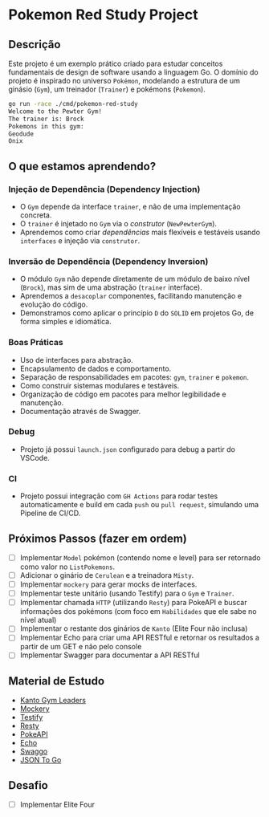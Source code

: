 # Pokemon Red Study Project

## Descrição

Este projeto é um exemplo prático criado para estudar conceitos fundamentais de design de software usando a linguagem Go.
O domínio do projeto é inspirado no universo `Pokémon`, modelando a estrutura de um ginásio (`Gym`), um treinador (`Trainer`) e pokémons (`Pokemon`).

```bash
go run -race ./cmd/pokemon-red-study
Welcome to the Pewter Gym!
The trainer is: Brock
Pokemons in this gym:
Geodude
Onix
```

## O que estamos aprendendo?

### Injeção de Dependência (Dependency Injection)

- O `Gym` depende da interface `trainer`, e não de uma implementação concreta.
- O `trainer` é injetado no `Gym` via o *construtor* (`NewPewterGym`).
- Aprendemos como criar *dependências* mais flexíveis e testáveis usando `interfaces` e injeção via `construtor`.

### Inversão de Dependência (Dependency Inversion)

- O módulo `Gym` não depende diretamente de um módulo de baixo nível (`Brock`), mas sim de uma abstração (`trainer` interface).
- Aprendemos a `desacoplar` componentes, facilitando manutenção e evolução do código.
- Demonstramos como aplicar o princípio `D` do `SOLID` em projetos Go, de forma simples e idiomática.

### Boas Práticas

- Uso de interfaces para abstração.
- Encapsulamento de dados e comportamento.
- Separação de responsabilidades em pacotes: `gym`, `trainer` e `pokemon`.
- Como construir sistemas modulares e testáveis.
- Organização de código em pacotes para melhor legibilidade e manutenção.
- Documentação através de Swagger.


### Debug
- Projeto já possui `launch.json` configurado para debug a partir do VSCode.

### CI
- Projeto possui integração com `GH Actions` para rodar testes automaticamente e build em cada `push` ou `pull request`, simulando uma Pipeline de CI/CD.

## Próximos Passos (fazer em ordem)

- [ ] Implementar `Model` pokémon (contendo nome e level) para ser retornado como valor no `ListPokemons`.
- [ ] Adicionar o ginário de `Cerulean` e a treinadora `Misty`.
- [ ] Implementar `mockery` para gerar mocks de interfaces.
- [ ] Implementar teste unitário (usando Testify) para o `Gym` e `Trainer`.
- [ ] Implementar chamada `HTTP` (utilizando `Resty`) para PokeAPI e buscar informações dos pokémons (com foco em `Habilidades` que ele sabe no nível atual)
- [ ] Implementar o restante dos ginários de `Kanto` (Elite Four não inclusa)
- [ ] Implementar Echo para criar uma API RESTful e retornar os resultados a partir de um GET e não pelo console
- [ ] Implementar Swagger para documentar a API RESTful

## Material de Estudo

- [Kanto Gym Leaders](https://pokemondb.net/red-blue/gymleaders-elitefour)
- [Mockery](https://vektra.github.io/mockery/latest/)
- [Testify](https://github.com/stretchr/testify)
- [Resty](https://github.com/go-resty/resty)
- [PokeAPI](https://pokeapi.co/)
- [Echo](https://echo.labstack.com/docs)
- [Swaggo](https://github.com/swaggo/echo-swagger)
- [JSON To Go](https://mholt.github.io/json-to-go/)


## Desafio

- [ ] Implementar Elite Four
